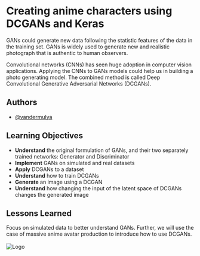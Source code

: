 # Creating anime characters using DCGANs and Keras

GANs could generate new data following the statistic features of the data in the training set. GANs is widely used to generate new and realistic photograph that is authentic to human observers.

Convolutional networks (CNNs) has seen huge adoption in computer vision applications. Applying the CNNs to GANs models could help us in building a photo generating model. The combined method is called Deep Convolutional Generative Adversarial Networks (DCGANs).


## Authors

- [@vandermulya](https://www.github.com/vandermulya)


## Learning Objectives

- **Understand** the original formulation of GANs, and their two separately trained networks: Generator and Discriminator
- **Implement** GANs on simulated and real datasets
- **Apply** DCGANs to a dataset
- **Understand** how to train DCGANs
- **Generate** an image using a DCGAN
- **Understand** how changing the input of the latent space of DCGANs changes the generated image


## Lessons Learned

Focus on simulated data to better understand GANs. Further, we will use the case of massive anime avatar production to introduce how to use DCGANs.\
\
![Logo](https://sn-portals-cognitiveclass.s3.us-south.cloud-object-storage.appdomain.cloud/lmzotycs3p11f936gx1u5drchdrk)
